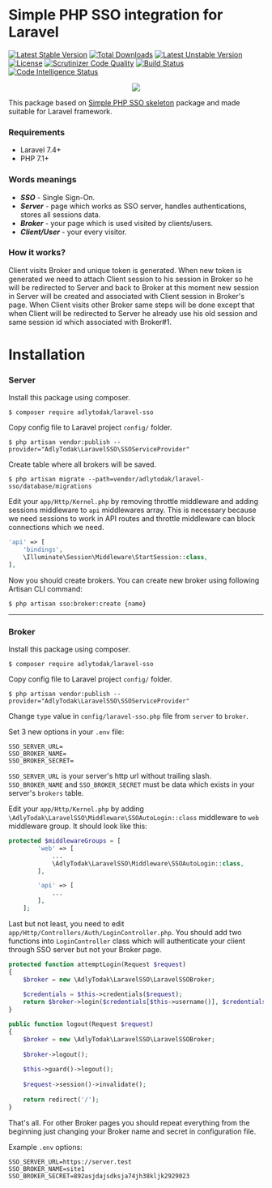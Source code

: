 # Simple PHP SSO integration for Laravel

[![Latest Stable Version](https://poser.pugx.org/adlytodak/laravel-sso/v/stable)](https://packagist.org/packages/adlytodak/laravel-sso)
[![Total Downloads](https://poser.pugx.org/adlytodak/laravel-sso/downloads)](https://packagist.org/packages/adlytodak/laravel-sso)
[![Latest Unstable Version](https://poser.pugx.org/adlytodak/laravel-sso/v/unstable)](https://packagist.org/packages/adlytodak/laravel-sso)
[![License](https://poser.pugx.org/adlytodak/laravel-sso/license)](https://packagist.org/packages/adlytodak/laravel-sso)
[![Scrutinizer Code Quality](https://scrutinizer-ci.com/g/adlytodak/laravel-sso/badges/quality-score.png?b=master)](https://scrutinizer-ci.com/g/adlytodak/laravel-sso/?branch=master)
[![Build Status](https://scrutinizer-ci.com/g/adlytodak/laravel-sso/badges/build.png?b=master)](https://scrutinizer-ci.com/g/adlytodak/laravel-sso/build-status/master)
[![Code Intelligence Status](https://scrutinizer-ci.com/g/adlytodak/laravel-sso/badges/code-intelligence.svg?b=master)](https://scrutinizer-ci.com/code-intelligence)

<p align="center"><img src="https://laravel.com/assets/img/components/logo-laravel.svg"></p>


This package based on [Simple PHP SSO skeleton](https://github.com/adlytodak/php-simple-sso) package and made suitable for Laravel framework.
### Requirements
* Laravel 7.4+
* PHP 7.1+

### Words meanings
* ***SSO*** - Single Sign-On.
* ***Server*** - page which works as SSO server, handles authentications, stores all sessions data.
* ***Broker*** - your page which is used visited by clients/users.
* ***Client/User*** - your every visitor.

### How it works?
Client visits Broker and unique token is generated. When new token is generated we need to attach Client session to his session in Broker so he will be redirected to Server and back to Broker at this moment new session in Server will be created and associated with Client session in Broker's page. When Client visits other Broker same steps will be done except that when Client will be redirected to Server he already use his old session and same session id which associated with Broker#1.

# Installation
### Server
Install this package using composer.
```shell
$ composer require adlytodak/laravel-sso
```


Copy config file to Laravel project `config/` folder.
```shell
$ php artisan vendor:publish --provider="AdlyTodak\LaravelSSO\SSOServiceProvider"
```


Create table where all brokers will be saved.
```shell
$ php artisan migrate --path=vendor/adlytodak/laravel-sso/database/migrations
```


Edit your `app/Http/Kernel.php` by removing throttle middleware and adding sessions middleware to `api` middlewares array.
This is necessary because we need sessions to work in API routes and throttle middleware can block connections which we need.
```php
'api' => [
    'bindings',
    \Illuminate\Session\Middleware\StartSession::class,
],
```


Now you should create brokers.
You can create new broker using following Artisan CLI command:
```shell
$ php artisan sso:broker:create {name}
```

----------

### Broker
Install this package using composer.
```shell
$ composer require adlytodak/laravel-sso
```


Copy config file to Laravel project `config/` folder.
```shell
$ php artisan vendor:publish --provider="AdlyTodak\LaravelSSO\SSOServiceProvider"
```


Change `type` value in `config/laravel-sso.php` file from `server`
 to `broker`.

 

Set 3 new options in your `.env` file:
```shell
SSO_SERVER_URL=
SSO_BROKER_NAME=
SSO_BROKER_SECRET=
```
`SSO_SERVER_URL` is your server's http url without trailing slash. `SSO_BROKER_NAME` and `SSO_BROKER_SECRET` must be data which exists in your server's `brokers` table.



Edit your `app/Http/Kernel.php` by adding `\AdlyTodak\LaravelSSO\Middleware\SSOAutoLogin::class` middleware to `web` middleware group. It should look like this:
```php
protected $middlewareGroups = [
        'web' => [
            ...
            \AdlyTodak\LaravelSSO\Middleware\SSOAutoLogin::class,
        ],

        'api' => [
            ...
        ],
    ];
```



Last but not least, you need to edit `app/Http/Controllers/Auth/LoginController.php`. You should add two functions into `LoginController` class which will authenticate your client through SSO server but not your Broker page.
```php
protected function attemptLogin(Request $request)
{
    $broker = new \AdlyTodak\LaravelSSO\LaravelSSOBroker;
    
    $credentials = $this->credentials($request);
    return $broker->login($credentials[$this->username()], $credentials['password']);
}

public function logout(Request $request)
{
    $broker = new \AdlyTodak\LaravelSSO\LaravelSSOBroker;
    
    $broker->logout();
    
    $this->guard()->logout();
    
    $request->session()->invalidate();
    
    return redirect('/');
}
```


That's all. For other Broker pages you should repeat everything from the beginning just changing your Broker name and secret in configuration file.




Example `.env` options:
```shell
SSO_SERVER_URL=https://server.test
SSO_BROKER_NAME=site1
SSO_BROKER_SECRET=892asjdajsdksja74jh38kljk2929023
```